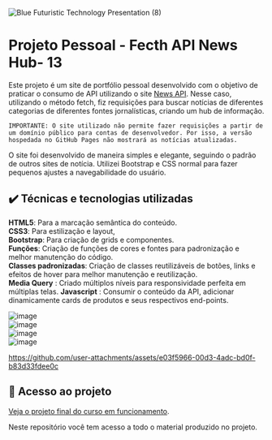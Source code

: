 


![Blue Futuristic Technology Presentation (8)](https://github.com/user-attachments/assets/3e0986a4-396e-4d30-88ab-9b86ddd84a14)



# Projeto Pessoal - Fecth API News Hub- 13

Este projeto é um site de portfólio pessoal desenvolvido com o objetivo de praticar o consumo de API utilizando o site [News API](https://newsapi.org/). Nesse caso, utilizando o método fetch, fiz requisições para buscar notícias de diferentes categorias de diferentes fontes jornalísticas, criando um hub de informação.

```IMPORTANTE: O site utilizado não permite fazer requisições a partir de um domínio público para contas de desenvolvedor. Por isso, a versão hospedada no GitHub Pages não mostrará as notícias atualizadas.```

O site foi desenvolvido de maneira simples e elegante, seguindo o padrão de outros sites de notícia. Utilizei Bootstrap e CSS normal para fazer pequenos ajustes a navegabilidade do usuário.


## ✔️ Técnicas e tecnologias utilizadas  
**HTML5**: Para a marcação semântica do conteúdo.  
**CSS3**: Para estilização e layout,     
**Bootstrap**: Para criação de grids e componentes.      
**Funções**: Criação de funções de cores e fontes para padronização e melhor manutenção do código.    
**Classes padronizadas**: Criação de classes reutilizáveis de botões, links e efeitos de hover para melhor manutenção e reutilização.    
**Media Query** : Criado múltiplos níveis para responsividade perfeita em múltiplas telas. 
**Javascript**  : Consumir o conteúdo da API, adicionar dinamicamente cards de produtos e seus respectivos end-points.   

![image](https://github.com/user-attachments/assets/9fe55076-b06c-4ff7-8105-24d33e8f9335)  
![image](https://github.com/user-attachments/assets/9b1581d4-8542-421e-82a8-07a00bccafac)  
![image](https://github.com/user-attachments/assets/147b1df1-1573-44fb-af0c-d68556eeedcd)  
![image](https://github.com/user-attachments/assets/4f99b24c-3f85-47c3-ae14-7c6f6548176b)  






https://github.com/user-attachments/assets/e03f5966-00d3-4adc-bd0f-b83d33fdee0c



















      
## 📁 Acesso ao projeto  

[Veja o projeto final do curso em funcionamento](https://lshv04.github.io/fecthAPINewsHub-13/).  





Neste repositório você tem acesso a todo o material produzido no projeto.



